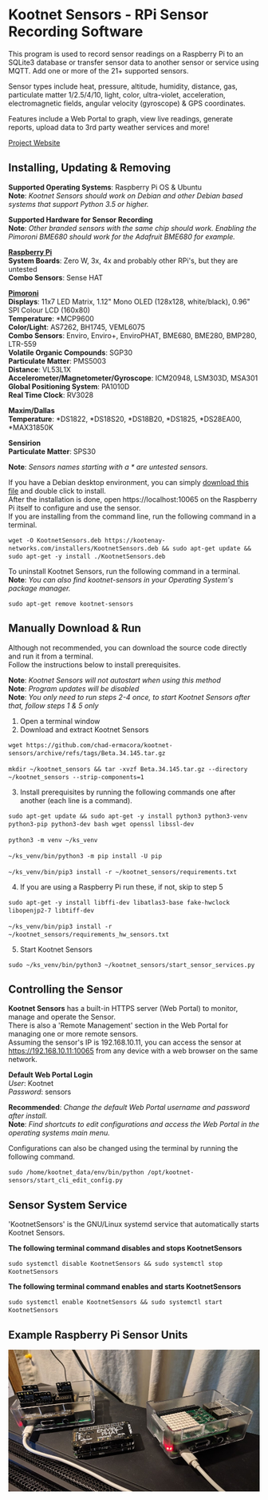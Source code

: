 # Kootnet Sensors - RPi Sensor Recording Software
This program is used to record sensor readings on a Raspberry Pi to an SQLite3 database or transfer sensor data to 
another sensor or service using MQTT. Add one or more of the 21+ supported sensors.  

Sensor types include heat, pressure, altitude, humidity, distance, gas, particulate matter 1/2.5/4/10, light, 
color, ultra-violet, acceleration, electromagnetic fields, angular velocity (gyroscope) & GPS coordinates.

Features include a Web Portal to graph, view live readings, generate reports, 
upload data to 3rd party weather services and more!  

[Project Website](https://kootenay-networks.com/?page_id=170)  

Installing, Updating & Removing
-------------------------
**Supported Operating Systems**: Raspberry Pi OS & Ubuntu  
**Note**: *Kootnet Sensors should work on Debian and other Debian based systems that support Python 3.5 or higher.* 

**Supported Hardware for Sensor Recording**  
**Note**: *Other branded sensors with the same chip should work. 
Enabling the Pimoroni BME680 should work for the Adafruit BME680 for example.*  

**[Raspberry Pi](https://www.raspberrypi.org/products/)**  
**System Boards**: Zero W, 3x, 4x and probably other RPi's, but they are untested  
**Combo Sensors**: Sense HAT

**[Pimoroni](https://shop.pimoroni.com/)**  
**Displays**: 11x7 LED Matrix, 1.12" Mono OLED (128x128, white/black), 0.96" SPI Colour LCD (160x80)  
**Temperature**: *MCP9600  
**Color/Light**: AS7262, BH1745, VEML6075  
**Combo Sensors**: Enviro, Enviro+, EnviroPHAT, BME680, BME280, BMP280, LTR-559  
**Volatile Organic Compounds**: SGP30  
**Particulate Matter**: PMS5003  
**Distance**: VL53L1X  
**Accelerometer/Magnetometer/Gyroscope**: ICM20948, LSM303D, MSA301  
**Global Positioning System**: PA1010D  
**Real Time Clock**: RV3028

**Maxim/Dallas**  
**Temperature**: *DS1822, *DS18S20, *DS18B20, *DS1825, *DS28EA00, *MAX31850K  

**Sensirion**  
**Particulate Matter**: SPS30  

**Note**: *Sensors names starting with a * are untested sensors.*

If you have a Debian desktop environment, you can simply 
[download this file](https://kootenay-networks.com/installers/KootnetSensors.deb) and double click to install.  
After the installation is done, open https://localhost:10065 on the Raspberry Pi itself to configure and use the sensor.  
If you are installing from the command line, run the following command in a terminal.  

```
wget -O KootnetSensors.deb https://kootenay-networks.com/installers/KootnetSensors.deb && sudo apt-get update && sudo apt-get -y install ./KootnetSensors.deb
```

To uninstall Kootnet Sensors, run the following command in a terminal.  
**Note**: *You can also find kootnet-sensors in your Operating System's package manager.*
```
sudo apt-get remove kootnet-sensors
```

Manually Download & Run
-------------------------

Although not recommended, you can download the source code directly and run it from a terminal.  
Follow the instructions below to install prerequisites. 

**Note**: *Kootnet Sensors will not autostart when using this method*  
**Note**: *Program updates will be disabled*  
**Note**: *You only need to run steps 2-4 once, to start Kootnet Sensors after that, follow steps 1 & 5 only*

1. Open a terminal window
2. Download and extract Kootnet Sensors
```
wget https://github.com/chad-ermacora/kootnet-sensors/archive/refs/tags/Beta.34.145.tar.gz

mkdir ~/kootnet_sensors && tar -xvzf Beta.34.145.tar.gz --directory ~/kootnet_sensors --strip-components=1
```

3. Install prerequisites by running the following commands one after another (each line is a command). 
```
sudo apt-get update && sudo apt-get -y install python3 python3-venv python3-pip python3-dev bash wget openssl libssl-dev

python3 -m venv ~/ks_venv

~/ks_venv/bin/python3 -m pip install -U pip

~/ks_venv/bin/pip3 install -r ~/kootnet_sensors/requirements.txt
```

4. If you are using a Raspberry Pi run these, if not, skip to step 5
```
sudo apt-get -y install libffi-dev libatlas3-base fake-hwclock libopenjp2-7 libtiff-dev

~/ks_venv/bin/pip3 install -r ~/kootnet_sensors/requirements_hw_sensors.txt
```

5. Start Kootnet Sensors 

```
sudo ~/ks_venv/bin/python3 ~/kootnet_sensors/start_sensor_services.py
```

Controlling the Sensor
-------------------------

**Kootnet Sensors** has a built-in HTTPS server (Web Portal) to monitor, manage and operate the Sensor.  
There is also a 'Remote Management' section in the Web Portal for managing one or more remote sensors.  
Assuming the sensor's IP is 192.168.10.11, you can access the sensor at https://192.168.10.11:10065 
from any device with a web browser on the same network. 

**Default Web Portal Login**  
*User*: Kootnet  
*Password*: sensors

**Recommended**: *Change the default Web Portal username and password after install.*  
**Note**: *Find shortcuts to edit configurations and access the Web Portal in the operating systems main menu.*  

Configurations can also be changed using the terminal by running the following command.
```
sudo /home/kootnet_data/env/bin/python /opt/kootnet-sensors/start_cli_edit_config.py
```

Sensor System Service
----------

'KootnetSensors' is the GNU/Linux systemd service that automatically starts Kootnet Sensors. 

**The following terminal command disables and stops KootnetSensors**
```
sudo systemctl disable KootnetSensors && sudo systemctl stop KootnetSensors
```
**The following terminal command enables and starts KootnetSensors**
```
sudo systemctl enable KootnetSensors && sudo systemctl start KootnetSensors
```
Example Raspberry Pi Sensor Units
---------------------
![KootNet Sensors - Raspberry Pi Sensors](http_server/extras/SensorHardware.jpg "Raspberry Pi Sensors")
